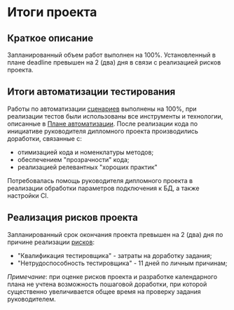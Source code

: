 # **Итоги проекта**
## **Краткое описание**
Запланированный объем работ выполнен на 100%. Установленный в плане deadline превышен на 2 (два) дня в связи с реализацией рисков проекта.

## **Итоги автоматизации тестирования**
Работы по автоматизации [сценариев](https://docs.google.com/spreadsheets/d/1CvzCQdPLDfsu9CmjA6_2FG-dE9w2A2i3-VTLxBT8F5E/edit?usp=sharing) выполнены на 100%, при реализации тестов были использованы все инструменты и технологии, описанные в [Плане автоматизации](https://github.com/AlexeyVFrolov/QA-Diploma/blob/master/documentation/Plan.md). После реализации кода по инициативе руководителя дипломного проекта производились доработки, связанные с:
* отимизацией кода и номенклатуры методов;
* обеспечением "прозрачности" кода;
* реализацией релевантных "хороших практик"

Потребовалась помощь руководителя дипломного проекта в реализации обработки параметров подключения к БД, а также настройки CI.

## **Реализация рисков проекта**
Запланированный срок окончания проекта превышен на 2 (два) дня по причине реализации [рисков](https://github.com/AlexeyVFrolov/QA-Diploma/blob/master/documentation/Plan.md):
* "Квалификация тестировщика" - затраты на доработку задания;
* "Нетрудоспособность тестировщика" - 11 дней по личным причинам;

*Примечание*: при оценке рисков проекта и разработке календарного плана не учтена возможность пошаговой доработки, при которой существенно увеличивается общее время на проверку задания руководителем. 